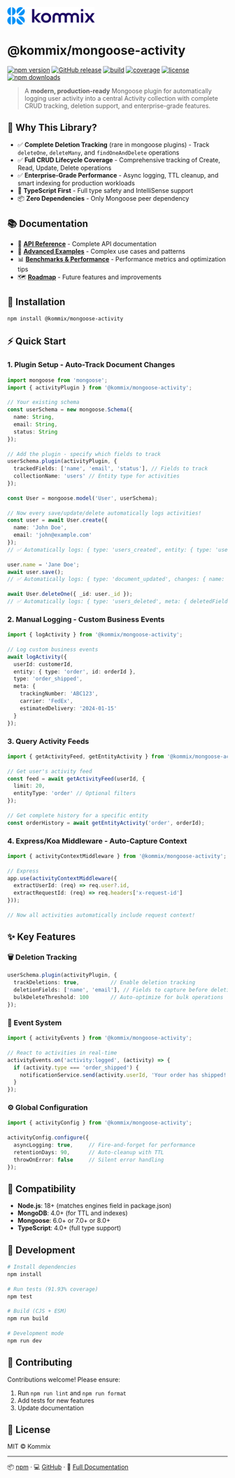 <img src="./assets/kommix-logo.svg" alt="Kommix Logo" width="200" />

# @kommix/mongoose-activity

[![npm version](https://img.shields.io/npm/v/@kommix/mongoose-activity)](https://www.npmjs.com/package/@kommix/mongoose-activity)
[![GitHub release](https://img.shields.io/github/v/release/kommix/mongoose-activity)](https://github.com/kommix/mongoose-activity/releases)
[![build](https://img.shields.io/github/actions/workflow/status/kommix/mongoose-activity/ci.yml)](https://github.com/kommix/mongoose-activity/actions)
[![coverage](https://img.shields.io/badge/coverage-91.93%25-brightgreen)](https://github.com/kommix/mongoose-activity)
[![license](https://img.shields.io/github/license/kommix/mongoose-activity)](LICENSE)
[![npm downloads](https://img.shields.io/npm/dm/@kommix/mongoose-activity)](https://www.npmjs.com/package/@kommix/mongoose-activity)

> A **modern, production-ready** Mongoose plugin for automatically logging user activity into a central Activity collection with complete CRUD tracking, deletion support, and enterprise-grade features.

## 🎯 Why This Library?

- ✅ **Complete Deletion Tracking** (rare in mongoose plugins) - Track `deleteOne`, `deleteMany`, and `findOneAndDelete` operations
- ✅ **Full CRUD Lifecycle Coverage** - Comprehensive tracking of Create, Read, Update, Delete operations
- ✅ **Enterprise-Grade Performance** - Async logging, TTL cleanup, and smart indexing for production workloads
- 🚀 **TypeScript First** - Full type safety and IntelliSense support
- 📦 **Zero Dependencies** - Only Mongoose peer dependency

## 📚 Documentation

- 📖 **[API Reference](./docs/API.md)** - Complete API documentation
- 🎯 **[Advanced Examples](./docs/EXAMPLES.md)** - Complex use cases and patterns
- 📊 **[Benchmarks & Performance](./docs/BENCHMARKS.md)** - Performance metrics and optimization tips
- 🗺️ **[Roadmap](./docs/ROADMAP.md)** - Future features and improvements

## 🚀 Installation

```bash
npm install @kommix/mongoose-activity
```

## ⚡ Quick Start

### 1. Plugin Setup - Auto-Track Document Changes

```typescript
import mongoose from 'mongoose';
import { activityPlugin } from '@kommix/mongoose-activity';

// Your existing schema
const userSchema = new mongoose.Schema({
  name: String,
  email: String,
  status: String
});

// Add the plugin - specify which fields to track
userSchema.plugin(activityPlugin, {
  trackedFields: ['name', 'email', 'status'], // Fields to track
  collectionName: 'users' // Entity type for activities
});

const User = mongoose.model('User', userSchema);

// Now every save/update/delete automatically logs activities!
const user = await User.create({
  name: 'John Doe',
  email: 'john@example.com'
});
// ✅ Automatically logs: { type: 'users_created', entity: { type: 'users', id: user._id }, ... }

user.name = 'Jane Doe';
await user.save();
// ✅ Automatically logs: { type: 'document_updated', changes: { name: { from: 'John Doe', to: 'Jane Doe' } }, ... }

await User.deleteOne({ _id: user._id });
// ✅ Automatically logs: { type: 'users_deleted', meta: { deletedFields: { name: 'Jane Doe', email: 'john@example.com' } }, ... }
```

### 2. Manual Logging - Custom Business Events

```typescript
import { logActivity } from '@kommix/mongoose-activity';

// Log custom business events
await logActivity({
  userId: customerId,
  entity: { type: 'order', id: orderId },
  type: 'order_shipped',
  meta: {
    trackingNumber: 'ABC123',
    carrier: 'FedEx',
    estimatedDelivery: '2024-01-15'
  }
});
```

### 3. Query Activity Feeds

```typescript
import { getActivityFeed, getEntityActivity } from '@kommix/mongoose-activity';

// Get user's activity feed
const feed = await getActivityFeed(userId, {
  limit: 20,
  entityType: 'order' // Optional filters
});

// Get complete history for a specific entity
const orderHistory = await getEntityActivity('order', orderId);
```

### 4. Express/Koa Middleware - Auto-Capture Context

```typescript
import { activityContextMiddleware } from '@kommix/mongoose-activity';

// Express
app.use(activityContextMiddleware({
  extractUserId: (req) => req.user?.id,
  extractRequestId: (req) => req.headers['x-request-id']
}));

// Now all activities automatically include request context!
```

## ✨ Key Features

### 🗑️ Deletion Tracking
```typescript
userSchema.plugin(activityPlugin, {
  trackDeletions: true,          // Enable deletion tracking
  deletionFields: ['name', 'email'], // Fields to capture before deletion
  bulkDeleteThreshold: 100       // Auto-optimize for bulk operations
});
```

### 🔄 Event System
```typescript
import { activityEvents } from '@kommix/mongoose-activity';

// React to activities in real-time
activityEvents.on('activity:logged', (activity) => {
  if (activity.type === 'order_shipped') {
    notificationService.send(activity.userId, 'Your order has shipped!');
  }
});
```

### ⚙️ Global Configuration
```typescript
import { activityConfig } from '@kommix/mongoose-activity';

activityConfig.configure({
  asyncLogging: true,     // Fire-and-forget for performance
  retentionDays: 90,      // Auto-cleanup with TTL
  throwOnError: false     // Silent error handling
});
```

## 🧩 Compatibility

- **Node.js**: 18+ (matches engines field in package.json)
- **MongoDB**: 4.0+ (for TTL and indexes)
- **Mongoose**: 6.0+ or 7.0+ or 8.0+
- **TypeScript**: 4.0+ (full type support)

## 🧪 Development

```bash
# Install dependencies
npm install

# Run tests (91.93% coverage)
npm test

# Build (CJS + ESM)
npm run build

# Development mode
npm run dev
```

## 🤝 Contributing

Contributions welcome! Please ensure:
1. Run `npm run lint` and `npm run format`
2. Add tests for new features
3. Update documentation

## 📄 License

MIT © Kommix

---

📦 [npm](https://www.npmjs.com/package/@kommix/mongoose-activity) · 💻 [GitHub](https://github.com/kommix/mongoose-activity) · 📖 [Full Documentation](./docs/)